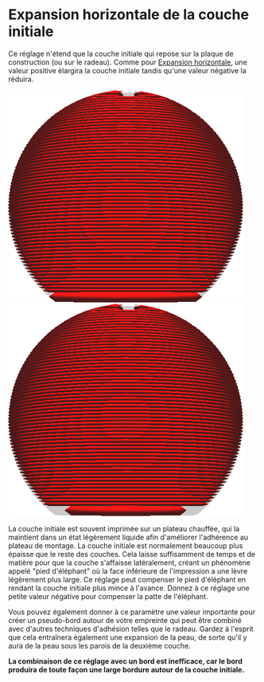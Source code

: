 Expansion horizontale de la couche initiale
====
Ce réglage n'étend que la couche initiale qui repose sur la plaque de construction (ou sur le radeau). Comme pour [Expansion horizontale](xy_offset.md), une valeur positive élargira la couche initiale tandis qu'une valeur négative la réduira.

![Le modèle original](../../../articles/images/xy_offset_layer_0_original.png)
![La couche initiale est rétrécie](../../../articles/images/xy_offset_layer_0_enabled.png)

La couche initiale est souvent imprimée sur un plateau chauffée, qui la maintient dans un état légèrement liquide afin d'améliorer l'adhérence au plateau de montage. La couche initiale est normalement beaucoup plus épaisse que le reste des couches. Cela laisse suffisamment de temps et de matière pour que la couche s'affaisse latéralement, créant un phénomène appelé "pied d'éléphant" où la face inférieure de l'impression a une lèvre légèrement plus large. Ce réglage peut compenser le pied d'éléphant en rendant la couche initiale plus mince à l'avance. Donnez à ce réglage une petite valeur négative pour compenser la patte de l'éléphant.

Vous pouvez également donner à ce paramètre une valeur importante pour créer un pseudo-bord autour de votre empreinte qui peut être combiné avec d'autres techniques d'adhésion telles que le radeau. Gardez à l'esprit que cela entraînera également une expansion de la peau, de sorte qu'il y aura de la peau sous les parois de la deuxième couche.

**La combinaison de ce réglage avec un bord est inefficace, car le bord produira de toute façon une large bordure autour de la couche initiale.**
